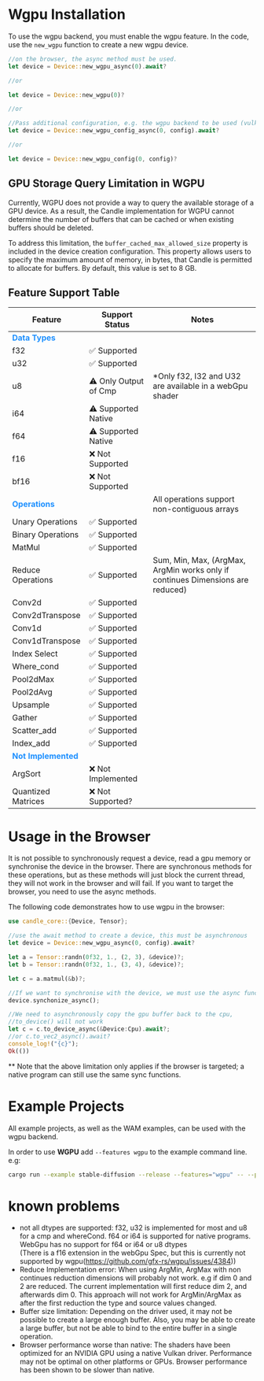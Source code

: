 # Wgpu Installation
To use the wgpu backend, you must enable the wgpu feature.
In the code, use the `new_wgpu` function to create a new wgpu device.
```rust
//on the browser, the async method must be used.
let device = Device::new_wgpu_async(0).await?

//or

let device = Device::new_wgpu(0)?

//or

//Pass additional configuration, e.g. the wgpu backend to be used (vulkan, dx12 or metal).
let device = Device::new_wgpu_config_async(0, config).await? 

//or

let device = Device::new_wgpu_config(0, config)?
```

## GPU Storage Query Limitation in WGPU

Currently, WGPU does not provide a way to query the available storage of a GPU device. As a result, the Candle implementation for WGPU cannot determine the number of buffers that can be cached or when existing buffers should be deleted.

To address this limitation, the `buffer_cached_max_allowed_size` property is included in the device creation configuration. This property allows users to specify the maximum amount of memory, in bytes, that Candle is permitted to allocate for buffers. By default, this value is set to 8 GB.

## Feature Support Table

| Feature                     | Support Status                                  | Notes                                                              |
|-----------------------------|-------------------------------------------------|--------------------------------------------------------------------|
| **<span style="color:#1E90FF">Data Types</span>**                                  |                                       |                                                                    |
| f32                         | ✅ Supported                                     |                                                                    |
| u32                         | ✅ Supported                                     |                                                                    |
| u8                          | ⚠️ Only Output of Cmp                            | *Only f32, I32 and U32 are available in a webGpu shader            |
| i64                         | ⚠️ Supported Native                              |                                                                    |
| f64                         | ⚠️ Supported Native                              |                                                                    |
| f16                         | ❌ Not Supported                                 |                                                                    |
| bf16                        | ❌ Not Supported                                 |                                                                    |
| **<span style="color:#1E90FF">Operations</span>**              |                                                 |   All operations support non-contiguous arrays                                                                   |
| Unary Operations            | ✅ Supported                                     |                                                   |
| Binary Operations           | ✅ Supported                                     |                                |
| MatMul                      | ✅ Supported                                     |                                                                    |
| Reduce Operations           | ✅ Supported                                     | Sum, Min, Max, (ArgMax, ArgMin works only if continues Dimensions are reduced)                                     |
| Conv2d                      | ✅ Supported                                     |                                                                    |
| Conv2dTranspose             | ✅ Supported                                     |       |
| Conv1d                      | ✅ Supported                                     |                                                                    |
| Conv1dTranspose             | ✅ Supported                                     |                                                                    |
| Index Select                | ✅ Supported                                     |                                                                    |
| Where_cond                  | ✅ Supported                                     |                                                                    |
| Pool2dMax                   | ✅ Supported                               |                                                                    |
| Pool2dAvg                   | ✅ Supported                               |                                                                    |
| Upsample                    | ✅ Supported                               |                                                                    |
| Gather                      | ✅ Supported                               |                                                                    |
| Scatter_add                 | ✅ Supported                               |                                                                    |
| Index_add                   | ✅ Supported                              |                                                                    |
| **<span style="color:#1E90FF">Not Implemented</span>**        |                                                 |                                                                    |
| ArgSort                     | ❌ Not Implemented                               |                                                                    |
| Quantized Matrices          | ❌ Not Supported?                                 |                                                                    |



# Usage in the Browser
It is not possible to synchronously request a device, read a gpu memory or synchronise the device in the browser. 
There are synchronous methods for these operations, but as these methods will just block the current thread, they will not work in the browser and will fail. 
If you want to target the browser, you need to use the async methods.

The following code demonstrates how to use wgpu in the browser:
```rust
use candle_core::{Device, Tensor};

//use the await method to create a device, this must be asynchronous
let device = Device::new_wgpu_async(0, config).await? 

let a = Tensor::randn(0f32, 1., (2, 3), &device)?;
let b = Tensor::randn(0f32, 1., (3, 4), &device)?;

let c = a.matmul(&b)?;

//If we want to synchronise with the device, we must use the async function.
device.synchonize_async();

//We need to asynchronously copy the gpu buffer back to the cpu, 
//to_device() will not work
let c = c.to_device_async(&Device:Cpu).await?;
//or c.to_vec2_async().await?
console_log!("{c}");
Ok(())
```
** Note that the above limitation only applies if the browser is targeted; a native program can still use the same sync functions.

# Example Projects
All example projects, as well as the WAM examples, can be used with the wgpu backend. 

In order to use **WGPU** add `--features wgpu` to the example command line.
e.g:
```bash
cargo run --example stable-diffusion --release --features="wgpu" -- --prompt "Anthropomorphic cat dressed as a fire fighter" --sd-version v1-5
```


# known problems
- not all dtypes are supported: f32, u32 is implemented for most and u8 for a cmp and whereCond. 
  f64 or i64 is supported for native programs. WebGpu has no support for f64 or i64 or u8 dtypes<br>
  (There is a f16 extension in the webGpu Spec, but this is currently not supported by wgpu(https://github.com/gfx-rs/wgpu/issues/4384))
- Reduce Implementation error: When using ArgMin, ArgMax with non continues reduction dimensions will probably not work. e.g if dim 0 and 2 are reduced. The current implementation will first reduce dim 2, and afterwards dim 0. This approach will not work for ArgMin/ArgMax as after the first reduction the type and source values changed.
- Buffer size limitation: 
  Depending on the driver used, it may not be possible to create a large enough buffer. 
  Also, you may be able to create a large buffer, but not be able to bind to the entire buffer in a single operation.
- Browser performance worse than native:
  The shaders have been optimized for an NVIDIA GPU using a native Vulkan driver. 
  Performance may not be optimal on other platforms or GPUs. Browser performance has been shown to be slower than native.
